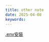 ```yaml
---
title: other note
date: 2025-04-08
keywords: 
---
```

[.env安裝](https://www.evernote.com/shard/s548/client/snv?noteGuid=67d6e610-96dd-6adc-4510-14e019926bcc&noteKey=5c0cc7b5f0bb03f87c595c79f190d6f0&sn=https%3A%2F%2Fwww.evernote.com%2Fshard%2Fs548%2Fsh%2F67d6e610-96dd-6adc-4510-14e019926bcc%2F5c0cc7b5f0bb03f87c595c79f190d6f0&title=ec-console%2B%25E7%2592%25B0%25E5%25A2%2583%25E6%259E%25B6%25E8%25A8%25AD)

